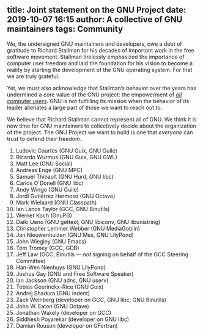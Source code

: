 title: Joint statement on the GNU Project
date: 2019-10-07 16:15
author: A collective of GNU maintainers
tags: Community
---

We, the undersigned GNU maintainers and developers, owe a debt of
gratitude to Richard Stallman for his decades of important work in the
free software movement.  Stallman tirelessly emphasized the importance
of computer user freedom and laid the foundation for his vision to
become a reality by starting the development of the GNU operating
system.  For that we are truly grateful.

Yet, we must also acknowledge that Stallman’s behavior over the years
has undermined a core value of the GNU project: the empowerment of
[_all_ computer users](https://www.gnu.org/gnu/manifesto.html#benefit).
GNU is not fulfilling its mission when the behavior of its leader
alienates a large part of those we want to reach out to.

We believe that Richard Stallman cannot represent all of GNU.  We
think it is now time for GNU maintainers to collectively decide about
the organization of the project.  The GNU Project we want to build is
one that _everyone_ can trust to defend their freedom.


  1. Ludovic Courtès (GNU Guix, GNU Guile)
  2. Ricardo Wurmus (GNU Guix, GNU GWL)
  3. Matt Lee (GNU Social)
  4. Andreas Enge (GNU MPC)
  5. Samuel Thibault (GNU Hurd, GNU libc)
  6. Carlos O'Donell (GNU libc)
  7. Andy Wingo (GNU Guile)
  8. Jordi Gutiérrez Hermoso (GNU Octave)
  9. Mark Wielaard (GNU Classpath)
  10. Ian Lance Taylor (GCC, GNU Binutils)
  11. Werner Koch (GnuPG)
  12. Daiki Ueno (GNU gettext, GNU libiconv, GNU libunistring)
  13. Christopher Lemmer Webber (GNU MediaGoblin)
  14. Jan Nieuwenhuizen (GNU Mes, GNU LilyPond)
  15. John Wiegley (GNU Emacs)
  16. Tom Tromey (GCC, GDB)
  17. Jeff Law (GCC, Binutils — *not* signing on behalf of the GCC
      Steering Committee)
  18. Han-Wen Nienhuys (GNU LilyPond)
  19. Joshua Gay (GNU and Free Software Speaker)
  20. Ian Jackson (GNU adns, GNU userv)
  21. Tobias Geerinckx-Rice (GNU Guix)
  22. Andrej Shadura (GNU indent)
  23. Zack Weinberg (developer on GCC, GNU libc, GNU Binutils)
  24. John W. Eaton (GNU Octave)
  25. Jonathan Wakely (developer on GCC)
  26. Siddhesh Poyarekar (developer on GNU libc)
  27. Damian Rouson (developer on GFortran)

